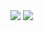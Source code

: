 
<img src="https://github-readme-stats.vercel.app/api?username=Akshaymonkv&&show_icons=true&title_color=ffffff&icon_color=bb2acf&text_color=daf7dc&bg_color=151515" >
<img src="https://github-readme-stats.vercel.app/api/top-langs/?username=akshaymonkv&layout=compact" >
